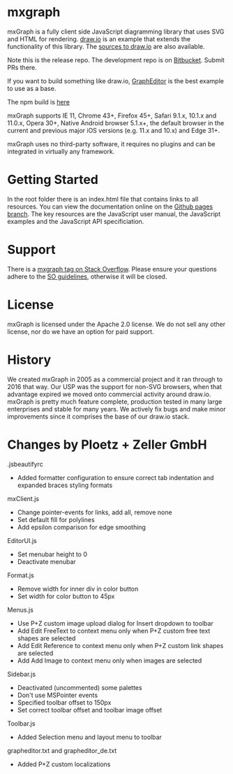 mxgraph
=======

mxGraph is a fully client side JavaScript diagramming library that uses SVG and HTML for rendering. [draw.io](https://www.draw.io) is an example that extends the functionality of this library. The [sources to draw.io](https://github.com/jgraph/draw.io) are also available.

Note this is the release repo. The development repo is on [Bitbucket](https://bitbucket.org/jgraph/mxgraph2). Submit PRs there.

If you want to build something like draw.io, [GraphEditor](https://jgraph.github.io/mxgraph/javascript/examples/grapheditor/www/index.html) is the best example to use as a base.

The npm build is [here](https://www.npmjs.com/package/mxgraph)

mxGraph supports IE 11, Chrome 43+, Firefox 45+, Safari 9.1.x, 10.1.x and 11.0.x, Opera 30+, Native Android browser 5.1.x+, the default browser in the current and previous major iOS versions (e.g. 11.x and 10.x) and Edge 31+.

mxGraph uses no third-party software, it requires no plugins and can be integrated in virtually any framework.

Getting Started
===============

In the root folder there is an index.html file that contains links to all resources. You can view the documentation online on the [Github pages branch](https://jgraph.github.io/mxgraph/). The key resources are the JavaScript user manual, the JavaScript examples and the JavaScript API specificiation.

Support
=======

There is a [mxgraph tag on Stack Overflow](http://stackoverflow.com/questions/tagged/mxgraph). Please ensure your questions adhere to the [SO guidelines](http://stackoverflow.com/help/on-topic), otherwise it will be closed.

License
=======

mxGraph is licensed under the Apache 2.0 license. We do not sell any other license, nor do we have an option for paid support.

History
=======

We created mxGraph in 2005 as a commercial project and it ran through to 2016 that way. Our USP was the support for non-SVG browsers, when that advantage expired we moved onto commercial activity around draw.io. mxGraph is pretty much feature complete, production tested in many large enterprises and stable for many years. We actively fix bugs and make minor improvements since it comprises the base of our draw.io stack.

Changes by Ploetz + Zeller GmbH
===============================

.jsbeautifyrc
- Added formatter configuration to ensure correct tab indentation and expanded braces styling formats

mxClient.js
- Change pointer-events for links, add all, remove none
- Set default fill for polylines
- Add epsilon comparison for edge smoothing

EditorUI.js
- Set menubar height to 0
- Deactivate menubar

Format.js
- Remove width for inner div in color button
- Set width for color button to 45px

Menus.js
- Use P+Z custom image upload dialog for Insert dropdown to toolbar
- Add Edit FreeText to context menu only when P+Z custom free text shapes are selected
- Add Edit Reference to context menu only when P+Z custom link shapes are selected 
- Add Add Image to context menu only when images are selected 

Sidebar.js
- Deactivated (uncommented) some palettes
- Don't use MSPointer events
- Specified toolbar offset to 150px
- Set correct toolbar offset and toolbar image offset

Toolbar.js
- Added Selection menu and layout menu to toolbar

grapheditor.txt and grapheditor_de.txt
- Added P+Z custom localizations